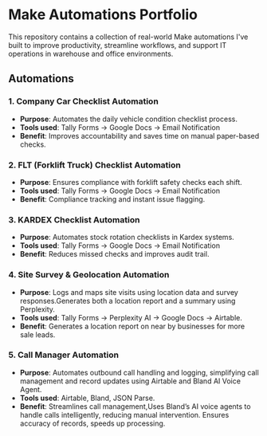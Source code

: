 # Make Automations Portfolio

This repository contains a collection of real-world Make automations I've built to improve productivity, streamline workflows, and support IT operations in warehouse and office environments.

##  Automations

### 1. **Company Car Checklist Automation**
- **Purpose**: Automates the daily vehicle condition checklist process.
- **Tools used**: Tally Forms → Google Docs → Email Notification
- **Benefit**: Improves accountability and saves time on manual paper-based checks.

### 2. **FLT (Forklift Truck) Checklist Automation**
- **Purpose**: Ensures compliance with forklift safety checks each shift.
- **Tools used**: Tally Forms → Google Docs → Email Notification
- **Benefit**: Compliance tracking and instant issue flagging.

### 3. **KARDEX Checklist Automation**
- **Purpose**: Automates stock rotation checklists in Kardex systems.
- **Tools used**: Tally Forms → Google Docs → Email Notification
- **Benefit**: Reduces missed checks and improves audit trail.

### 4. **Site Survey & Geolocation Automation**
- **Purpose**: Logs and maps site visits using location data and survey responses.Generates both a location report and a summary using Perplexity.
- **Tools used**: Tally Forms → Perplexity AI → Google Docs → Airtable.
- **Benefit**: Generates a location report on near by businesses for more sale leads.

### 5. **Call Manager Automation**

- **Purpose**: Automates outbound call handling and logging, simplifying call management and record updates using Airtable and Bland AI Voice Agent.
- **Tools used**: Airtable, Bland, JSON Parse.
- **Benefit**: Streamlines call management,Uses Bland’s AI voice agents to handle calls intelligently, reducing manual intervention. Ensures accuracy of records, speeds up processing.

